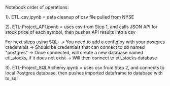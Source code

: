 Notebook order of operations:

1). ETL_csv.ipynb = data cleanup of csv file pulled from NYSE

2). ETL-Project_API.ipynb = uses csv from Step 1,
    and calls JSON API for stock price of each symbol,
    then pushes API results into a csv

For next steps using SQL:
-> You need to add a config.py with your postgres credentials
-> Should be credentials that can connect to db named "postgres"
-> Once connected, will create a new database named etl_stocks, if it does not exist
-> Will then connect to etl_stocks database

3). ETL-Project_SQLAlchemy.ipynb = uses csv from Step 2,
    and connects to local Postgres database, then
    pushes imported dataframe to database with to_sql